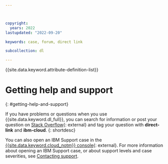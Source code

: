 ```yaml
---



copyright:
  years: 2022
lastupdated: "2022-09-20"

keywords: case, forum, direct link

subcollection: dl

---
```


{{site.data.keyword.attribute-definition-list}}

# Getting help and support
{: #getting-help-and-support}

If you have problems or questions when you use {{site.data.keyword.dl_full}}, you can search for information or post your question on [Stack Overflow](https://stackoverflow.com/search?q=dl+ibm-cloud){: external} and tag your question with **direct-link** and **ibm-cloud**.
{: shortdesc}

 You can also open an IBM Support case in the [{{site.data.keyword.cloud_notm}} console](/unifiedsupport/cases/add){: external}. For more information about opening an IBM Support case, or about support levels and case severities, see [Contacting support](/docs/get-support).

